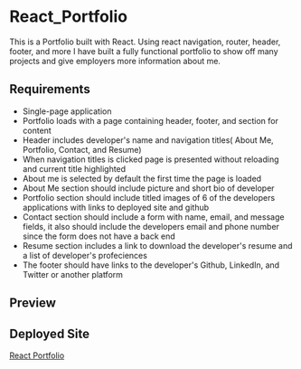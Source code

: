 # React_Portfolio

This is a Portfolio built with React. Using react navigation, router, header, footer, and more I have built a fully functional portfolio to show off many projects and give employers more information about me. 

## Requirements

 * Single-page application 
 * Portfolio loads with a page containing header, footer, and section for content
 * Header includes developer's name and navigation titles( About Me, Portfolio, Contact, and Resume)
 * When navigation titles is clicked page is presented without reloading and current title highlighted
 * About me is selected by default the first time the page is loaded
 * About Me section should include picture and short bio of developer
 * Portfolio section should include titled images of 6 of the developers applications with links to deployed site and github
 * Contact section should include a form with name, email, and message fields, it also should include the developers email and phone number since the form does not have a back end 
 * Resume section includes a link to download the developer's resume and a list of developer's profeciences 
 * The footer should have links to the developer's Github, LinkedIn, and Twitter or another platform 

## Preview 


## Deployed Site

[React Portfolio](https://ldmportfolio.herokuapp.com/React_Portfolio)